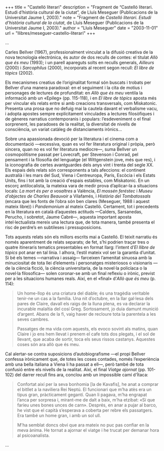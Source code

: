 +++
title = "Castelló literari"
description = "Fragment de “Castelló literari. Estudi d’història cultural de la ciutat”, de Lluís Meseguer (Publicacions de la Universitat Jaume I, 2003)."
note = "Fragment de <i>Castelló literari. Estudi d’història cultural de la ciutat</i>, de Lluís Meseguer (Publicacions de la Universitat Jaume I, 2003)."
author = "Lluís Meseguer"
date = "2003-11-01"
url = "llibres/meseguer-castello-literari"
+++

…

Carles Bellver (1967), professionalment vinculat a la difusió creativa de la nova tecnologia electrónica, és autor de dos reculls de contes: el titulat *Allò que és meu* (1993); i un parell apareguts solts en reculls generals, *Ailleurs* (2000) i *Sarcophilus* (2000), incorporats al recent segon recull: *El libre de tòpics* (2002).

Els mecanismes creatius de l’originalitat formal són buscats i trobats per Bellver d’una manera paradoxal: en el seguiment i la cita de motius i personages de lectures de profunditat: en *Allò que és meu* ventila la informació amb un «Epileg» (pp. 115-118), i en *El libre de tòpics* aposta més per vincular els relats entre si amb creacions transversals, com Miskatonic. Presenta una prosa que no defuig mai la cautela davant el verbalisme vacu, i adopta apostes sempre explícitament vinculades a lectures filosòfiques i de gèneres narratius contemporanis i populars: l’esdeveniment o el final sorprenent, les paradoxes de la realitat, la diversitat de nivells de consciència, un variat catàleg de distanciaments irònics…

Sobre una apassionada devoció per la literatura i el cinema com a documentació —excessiva, quan es vol fer literatura original i pròpia, però sincera, quan no es vol fer literatura mediocre—, suma Bellver un cosmopolitisme passat per Lovecraft, per Stevenson i Conrad, pel pensament i la filosofia del lenguatge (el Wittgenstein jove, més que res), i la iconografia de certes avantguardes dels anys vint i trenta del segle XX. Els espais dels relats són corresponents a tals afeccions: el continent australià i les mars del Sud, Viena i Centreuropa, París, Escòcia i els Estats Units, fins i tot amb la creació d'espais estables, com Miskatonic. En un escorç antilocalista, la mateixa vara de medir prova d’aplicar-la a situacions locals: *La mort és per a vosaltres* a València, *El mossén feréstec* i *Museu d’objectes de Charles Beauvoir* a Vilafamés, i *Història del Tombatossals* (encara que les fonts de l’obra són ben clares (Meseguer, 1988 i aquest mateix libre)) i *Pandemonium* al mateix Castelló. Certament, tot i precedents en la literatura en català d’aquestes actituds —Calders, Sarsanedas, Perucho, i sobretot, Jaume Cabré—, aquesta important aposta intel·lectualista mereix una lectura que, de tota manera, també presenta el risc de perdre’s en subtileses i pressuposicions.

Tots aquests relats són els millors escrits mai a Castelló. El teixit narratiu és només aparentment de relats separats; de fet, s’hi podrien traçar tres o quatre itineraris tematics presentables en format llarg: l’intent d’*El llibre de tópics* pot anar en tal línia. I alhora, l’estil mateix vol ser la garantia d’unitat. Si bé els temes —narrativa i assaig— farceixen l’amenitat sinuosa amb la minuciositat de tota llei d’elements i personatges misteriosos o visionaris —de la ciència ficció, la ciència universitaria, de la novel·la policíaca o la novel·la filosofica— solen coronar-se amb un final reflexiu o irònic, previst per a les situacions humanes reals. Així, en el «final» d’*Allò que és meu* (p. 114):

> Un home-llop és una criatura del diable; és una tragèdia veritable tenir-ne un cas a la família. Una nit d’octubre, en la llar gal·lesa dels pares de Claire, davall els raigs de la lluna plena, es va declarar la incurable malaltia del cosí Greg. Sortosament, jo duia damunt munició d’argent. Abans de la fi, vaig haver de recloure tota la parentela a les seves cambres.
> 
> Passatges de ma vida com aquests, els evoco sovint als matins, quan Claire i jo ens hem llevat i prenem el cafe tots dos plegats, i el sol de llevant, que acaba de sortir, toca els seus rissos castanys. Aquestes coses són ara allò que és meu.

Cal alertar-se contra suposicions d’autobiografisme —el propi Bellver confessa irònicament que, de totes les coses contades, només l’experiència amb una bella italiana a Viena li ha passat a ell—, però també de tota confusió entre els nivells de la realitat. Així, el final *Viatge ajornat* (pp. 101-102) del darrer recull fins ara, conclou amb un impossible camí d'Ítaca:

> Confortat així per la seva bonhomia [la de Kavafis], he anat a comprar el bitllet a la naviliera Rei Neptú. El funcionari que m’ha atès era un tipus gran, pràcticament gegantí. Quan li pagava, m’ha engrapat l’anca per sorpresa i, mirant-me de dalt a baix, m'ha etzibat: «Sí que faríeu unes bones unces de carn». Després, en anar a pujar al barco, he vist que el capità s’esperava a coberta per rebre els passatgers. Era també un home gran, i amb un sol ull.
> 
> M'ha semblat doncs obvi que ara mateix no puc pas confiar en la meva ànima. He tornat a ajornar el viatge i he trucat per demanar hora al psicoanalista.

…